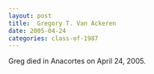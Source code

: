 ```yaml
---
layout: post
title:  Gregory T. Van Ackeren
date: 2005-04-24
categories: class-of-1987
---
```

Greg died in Anacortes on April 24, 2005.
